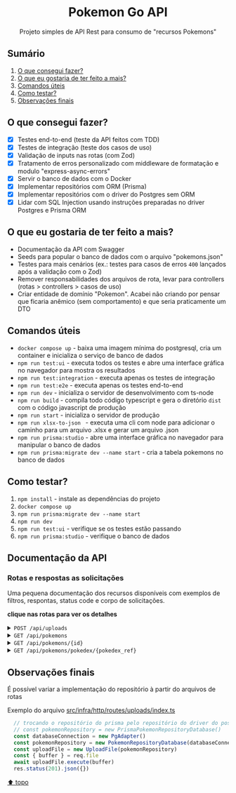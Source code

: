 <h1 id="header" align="center">Pokemon Go API</h1>
<p align="center">Projeto simples de API Rest para consumo de "recursos Pokemons"</p>

## Sumário

1. [O que consegui fazer?](#o-que-consegui-fazer)
2. [O que eu gostaria de ter feito a mais?](#o-que-eu-gostaria-de-ter-feito-a-mais)
3. [Comandos úteis](#comandos-úteis)
4. [Como testar?](#como-testar)
5. [Observações finais](#observações-finais)

## O que consegui fazer?

* [x] Testes end-to-end (teste da API feitos com TDD)
* [x] Testes de integração (teste dos casos de uso)
* [x] Validação de inputs nas rotas (com Zod)
* [x] Tratamento de erros personalizado com middleware de formatação e modulo "express-async-errors"
* [x] Servir o banco de dados com o Docker
* [x] Implementar repositórios com ORM (Prisma)
* [x] Implementar repositórios com o driver do Postgres sem ORM
* [x] Lidar com SQL Injection usando instruções preparadas no driver Postgres e Prisma ORM

## O que eu gostaria de ter feito a mais?

* Documentação da API com Swagger
* Seeds para popular o banco de dados com o arquivo "pokemons.json"
* Testes para mais cenários (ex.: testes para casos de erros `400` lançados após a validação com o Zod)
* Remover responsabilidades dos arquivos de rota, levar para controllers (rotas > controllers > casos de uso)
* Criar entidade de domínio "Pokemon". Acabei não criando por pensar que ficaria anêmico (sem comportamento) e que seria praticamente um DTO

## Comandos úteis

* `docker compose up` - baixa uma imagem mínima do postgresql, cria um container e inicializa o serviço de banco de dados
* `npm run test:ui` - executa todos os testes e abre uma interface gráfica  no navegador para mostra os resultados
* `npm run test:integration` - executa apenas os testes de integração
* `npm run test:e2e` - executa apenas os testes end-to-end
* `npm run dev` - inicializa o servidor de desenvolvimento com ts-node
* `npm run build` - compila todo código typescript e gera o diretório `dist` com o código javascript de produção
* `npm run start` - inicializa o servidor de produção
* `npm run xlsx-to-json ` - executa uma cli com node para adicionar o caminho para um arquivo .xlsx e gerar um arquivo .json
* `npm run prisma:studio` - abre uma interface gráfica no navegador para manipular o banco de dados
* `npm run prisma:migrate dev --name start` - cria a tabela pokemons no banco de dados

## Como testar?

1. `npm install` - instale as dependências do projeto
2. `docker compose up`
3. `npm run prisma:migrate dev --name start`
5. `npm run dev`
6. `npm run test:ui` - verifique se os testes estão passando
7. `npm run prisma:studio` - verifique o banco de dados

## Documentação da API

### Rotas e respostas as solicitações

Uma pequena documentação dos recursos disponíveis com exemplos de filtros, respontas, status code e corpo de solicitações.

**clique nas rotas para ver os detalhes**

<details>
  <summary><code>POST /api/uploads</code></summary>
  </br>
  <p>Insere os registros de Pokemons na base de dados a partir de um arquivo .xlsx.</p>
  <h4>content-type: multipart/form-data</h4>
  <p>A partir de um cliente HTTP use o tipo de Multipart Form com o método POST. Selecione o arquivo .xslx e envie a solicitação.</p>

  ~~~json
  // 201 Created
  {}
  ~~~
</details>
<details>
  <summary><code>GET /api/pokemons</code></summary>
  </br>
  <p>Retorna todos os Pokemons com paginação e filtros.</p>
  <h4>query params</h4>

  * `limit`: *integer* - quantidade de Pokemons por busca
  * `offset`: *integer* - quantidade de Pokemons que quer dar pular na busca
  * `generation`: *integer* - geração do Pokemon
  * `evolution_stage`: *string* | *integer* - estágio evolutivo do Pokemon
  * `name`: *string* - buscar pelo nome do Pokemon (considera letras e nomes incompletos)
  * `type_1`: *string* - busca pelo tipo principal do Pokemon
  * `type_2`: *string* - busca pelo tipo secundário do Pokemon

  ~~~json
  // 200 OK
  [
    {
      "id": 25,
      "name": "Pikachu",
      "pokedex_ref": 25,
      "image_name": "25",
      "generation": 1,
      "evolution_stage": "1",
      "evolved": 0,
      "family_id": 10,
      "type_1": "electric",
      "type_2": null,
      "weather_1": "Rainy",
      "weather_2": null,
      "stat_total": 283,
      "attack": 112,
      "defense": 101,
      "stamina": 70,
      "legendary": 0
    }
  ]
  ~~~
</details>
<details>
  <summary><code>GET /api/pokemons/{id}</code></summary>
  </br>
  <p>Retorna um Pokemon da base de dados, selecionado pelo seu identificador único.</p>
  <h4>url params</h4>

  * `id`: integer - identificador único do Pokemon

  ~~~json
  // 200 OK
  {
    "id": 25,
    "name": "Pikachu",
    "pokedex_ref": 25,
    "image_name": "25",
    "generation": 1,
    "evolution_stage": "1",
    "evolved": 0,
    "family_id": 10,
    "type_1": "electric",
    "type_2": null,
    "weather_1": "Rainy",
    "weather_2": null,
    "stat_total": 283,
    "attack": 112,
    "defense": 101,
    "stamina": 70,
    "legendary": 0
  }
  ~~~

  <h4>Não encontrou o Pokemon</h4>

  ~~~json
  // 404 Not Found
  {
    "statusCode": 404,
    "error": "pokemon not found 🔎"
  }
  ~~~
</details>
<details>
  <summary><code>GET /api/pokemons/pokedex/{pokedex_ref}</code></summary>
  </br>
  <p>Retorna um ou mais variantes de um mesmo Pokemon da base de dados, selecionado pela sua referência ou código da pokedex.</p>
  <h4>url params</h4>

  * `ref`: integer - referência ou código do Pokemon na pokedex

  ~~~json
  // 200 OK
  [
    {
      "id": 386,
      "name": "Deoxys Defense",
      "pokedex_ref": 386,
      "image_name": "386-defense",
      "generation": 3,
      "evolution_stage": "1",
      "evolved": 0,
      "family_id": null,
      "type_1": "psychic",
      "type_2": null,
      "weather_1": "Windy",
      "weather_2": null,
      "stat_total": 574,
      "attack": 144,
      "defense": 330,
      "stamina": 100,
      "legendary": 2
    },
    {
      "id": 387,
      "name": "Deoxys Normal",
      "pokedex_ref": 386,
      "image_name": "386",
      "generation": 3,
      "evolution_stage": "1",
      "evolved": 0,
      "family_id": null,
      "type_1": "psychic",
      "type_2": null,
      "weather_1": "Windy",
      "weather_2": null,
      "stat_total": 560,
      "attack": 345,
      "defense": 115,
      "stamina": 100,
      "legendary": 2
    },
    {
      "id": 388,
      "name": "Deoxys Attack",
      "pokedex_ref": 386,
      "image_name": "386-attack",
      "generation": 3,
      "evolution_stage": "1",
      "evolved": 0,
      "family_id": null,
      "type_1": "psychic",
      "type_2": null,
      "weather_1": "Windy",
      "weather_2": null,
      "stat_total": 560,
      "attack": 414,
      "defense": 46,
      "stamina": 100,
      "legendary": 2
    },
    {
      "id": 389,
      "name": "Deoxys Speed",
      "pokedex_ref": 386,
      "image_name": "386-speed",
      "generation": 3,
      "evolution_stage": "1",
      "evolved": 0,
      "family_id": null,
      "type_1": "psychic",
      "type_2": null,
      "weather_1": "Windy",
      "weather_2": null,
      "stat_total": 548,
      "attack": 230,
      "defense": 218,
      "stamina": 100,
      "legendary": 2
    }
  ]
  ~~~
</details>

## Observações finais

É possível variar a implementação do repositório à partir do arquivos de rotas

Exemplo do arquivo [src/infra/http/routes/uploads/index.ts](./src/infra/http/routes/uploads/index.ts)

~~~ts
  // trocando o repositório do prisma pelo repositório do driver do postgresql
  // const pokemonRepository = new PrismaPokemonRepositoryDatabase()
  const databaseConnection = new PgAdapter()
  const pokemonRepository = new PokemonRepositoryDatabase(databaseConnection)
  const uploadFile = new UploadFile(pokemonRepository)
  const { buffer } = req.file
  await uploadFile.execute(buffer)
  res.status(201).json({})
~~~

[⬆️ topo](#header)
